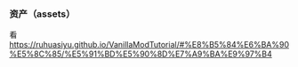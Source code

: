 ### 资产（assets）

看 <https://ruhuasiyu.github.io/VanillaModTutorial/#%E8%B5%84%E6%BA%90%E5%8C%85/%E5%91%BD%E5%90%8D%E7%A9%BA%E9%97%B4>